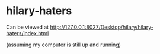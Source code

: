 # hilary-haters

Can be viewed at http://127.0.0.1:8027/Desktop/hilary/hilary-haters/index.html 

(assuming my computer is still up and running)